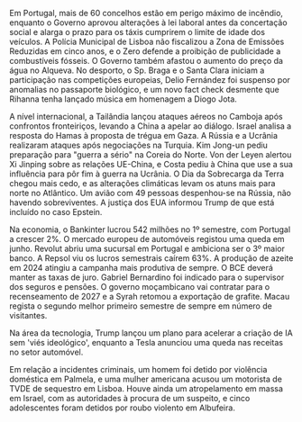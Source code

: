 Em Portugal, mais de 60 concelhos estão em perigo máximo de incêndio, enquanto o Governo aprovou alterações à lei laboral antes da concertação social e alarga o prazo para os táxis cumprirem o limite de idade dos veículos. A Polícia Municipal de Lisboa não fiscalizou a Zona de Emissões Reduzidas em cinco anos, e o Zero defende a proibição de publicidade a combustíveis fósseis. O Governo também afastou o aumento do preço da água no Alqueva. No desporto, o Sp. Braga e o Santa Clara iniciam a participação nas competições europeias, Delio Fernández foi suspenso por anomalias no passaporte biológico, e um novo fact check desmente que Rihanna tenha lançado música em homenagem a Diogo Jota.

A nível internacional, a Tailândia lançou ataques aéreos no Camboja após confrontos fronteiriços, levando a China a apelar ao diálogo. Israel analisa a resposta do Hamas à proposta de trégua em Gaza. A Rússia e a Ucrânia realizaram ataques após negociações na Turquia. Kim Jong-un pediu preparação para "guerra a sério" na Coreia do Norte. Von der Leyen alertou Xi Jinping sobre as relações UE-China, e Costa pediu à China que use a sua influência para pôr fim à guerra na Ucrânia. O Dia da Sobrecarga da Terra chegou mais cedo, e as alterações climáticas levam os atuns mais para norte no Atlântico. Um avião com 49 pessoas despenhou-se na Rússia, não havendo sobreviventes. A justiça dos EUA informou Trump de que está incluído no caso Epstein.

Na economia, o Bankinter lucrou 542 milhões no 1º semestre, com Portugal a crescer 2%. O mercado europeu de automóveis registou uma queda em junho. Revolut abriu uma sucursal em Portugal e ambiciona ser o 3º maior banco. A Repsol viu os lucros semestrais caírem 63%. A produção de azeite em 2024 atingiu a campanha mais produtiva de sempre. O BCE deverá manter as taxas de juro. Gabriel Bernardino foi indicado para o supervisor dos seguros e pensões. O governo moçambicano vai contratar para o recenseamento de 2027 e a Syrah retomou a exportação de grafite. Macau regista o segundo melhor primeiro semestre de sempre em número de visitantes.

Na área da tecnologia, Trump lançou um plano para acelerar a criação de IA sem 'viés ideológico', enquanto a Tesla anunciou uma queda nas receitas no setor automóvel.

Em relação a incidentes criminais, um homem foi detido por violência doméstica em Palmela, e uma mulher americana acusou um motorista de TVDE de sequestro em Lisboa. Houve ainda um atropelamento em massa em Israel, com as autoridades à procura de um suspeito, e cinco adolescentes foram detidos por roubo violento em Albufeira.